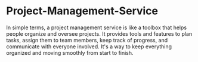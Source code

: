 # Project-Management-Service
In simple terms, a project management service is like a toolbox that helps people organize and oversee projects. It provides tools and features to plan tasks, assign them to team members, keep track of progress, and communicate with everyone involved. It's a way to keep everything organized and moving smoothly from start to finish.
